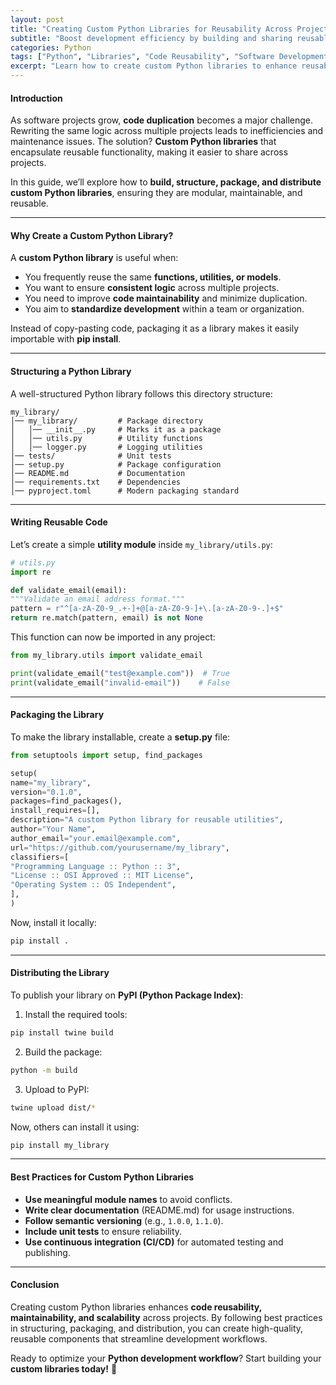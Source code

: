 ```yaml
---
layout: post
title: "Creating Custom Python Libraries for Reusability Across Projects"
subtitle: "Boost development efficiency by building and sharing reusable Python libraries"
categories: Python
tags: ["Python", "Libraries", "Code Reusability", "Software Development", "Best Practices"]
excerpt: "Learn how to create custom Python libraries to enhance reusability, maintainability, and efficiency across multiple projects."
---
```


#### Introduction

As software projects grow, **code duplication** becomes a major challenge. Rewriting the same logic across multiple projects leads to inefficiencies and maintenance issues. The solution? **Custom Python libraries** that encapsulate reusable functionality, making it easier to share across projects.

In this guide, we’ll explore how to **build, structure, package, and distribute custom Python libraries**, ensuring they are modular, maintainable, and reusable.

---

#### Why Create a Custom Python Library?

A **custom Python library** is useful when:

- You frequently reuse the same **functions, utilities, or models**.
- You want to ensure **consistent logic** across multiple projects.
- You need to improve **code maintainability** and minimize duplication.
- You aim to **standardize development** within a team or organization.

Instead of copy-pasting code, packaging it as a library makes it easily importable with **pip install**.

---

#### Structuring a Python Library

A well-structured Python library follows this directory structure:

```plaintext  
my_library/  
│── my_library/         # Package directory  
│   │── __init__.py     # Marks it as a package  
│   │── utils.py        # Utility functions  
│   │── logger.py       # Logging utilities  
│── tests/              # Unit tests  
│── setup.py            # Package configuration  
│── README.md           # Documentation  
│── requirements.txt    # Dependencies  
│── pyproject.toml      # Modern packaging standard  
```

---

#### Writing Reusable Code

Let’s create a simple **utility module** inside `my_library/utils.py`:

```python
# utils.py
import re

def validate_email(email):  
"""Validate an email address format."""  
pattern = r"^[a-zA-Z0-9_.+-]+@[a-zA-Z0-9-]+\.[a-zA-Z0-9-.]+$"  
return re.match(pattern, email) is not None  
```

This function can now be imported in any project:

```python  
from my_library.utils import validate_email

print(validate_email("test@example.com"))  # True  
print(validate_email("invalid-email"))    # False  
```

---

#### Packaging the Library

To make the library installable, create a **setup.py** file:

```python  
from setuptools import setup, find_packages

setup(  
name="my_library",  
version="0.1.0",  
packages=find_packages(),  
install_requires=[],  
description="A custom Python library for reusable utilities",  
author="Your Name",  
author_email="your.email@example.com",  
url="https://github.com/yourusername/my_library",  
classifiers=[  
"Programming Language :: Python :: 3",  
"License :: OSI Approved :: MIT License",  
"Operating System :: OS Independent",  
],  
)  
```

Now, install it locally:

```bash  
pip install .  
```

---

#### Distributing the Library

To publish your library on **PyPI (Python Package Index)**:

1. Install the required tools:

```bash  
pip install twine build  
```

2. Build the package:

```bash  
python -m build  
```

3. Upload to PyPI:

```bash  
twine upload dist/*  
```

Now, others can install it using:

```bash  
pip install my_library  
```

---

#### Best Practices for Custom Python Libraries

- **Use meaningful module names** to avoid conflicts.
- **Write clear documentation** (README.md) for usage instructions.
- **Follow semantic versioning** (e.g., `1.0.0`, `1.1.0`).
- **Include unit tests** to ensure reliability.
- **Use continuous integration (CI/CD)** for automated testing and publishing.

---

#### Conclusion

Creating custom Python libraries enhances **code reusability, maintainability, and scalability** across projects. By following best practices in structuring, packaging, and distribution, you can create high-quality, reusable components that streamline development workflows.

Ready to optimize your **Python development workflow**? Start building your **custom libraries today!** 🚀  
